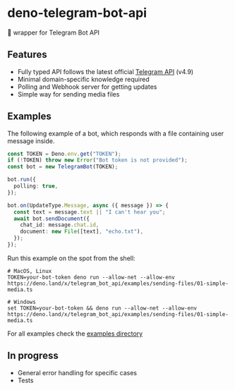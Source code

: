 # deno-telegram-bot-api
🦕 wrapper for Telegram Bot API 

## Features
- Fully typed API follows the latest official [Telegram API](https://core.telegram.org/bots/api) (v4.9)
- Minimal domain-specific knowledge required
- Polling and Webhook server for getting updates
- Simple way for sending media files

## Examples

The following example of a bot, which responds with a file containing user message inside.

```ts
const TOKEN = Deno.env.get("TOKEN");
if (!TOKEN) throw new Error("Bot token is not provided");
const bot = new TelegramBot(TOKEN);

bot.run({
  polling: true,
});

bot.on(UpdateType.Message, async ({ message }) => {
  const text = message.text || "I can't hear you";
  await bot.sendDocument({
    chat_id: message.chat.id,
    document: new File([text], "echo.txt"),
  });
});
```

Run this example on the spot from the shell:
```shell script
# MacOS, Linux
TOKEN=your-bot-token deno run --allow-net --allow-env https://deno.land/x/telegram_bot_api/examples/sending-files/01-simple-media.ts
```
```shell script
# Windows
set TOKEN=your-bot-token && deno run --allow-net --allow-env https://deno.land/x/telegram_bot_api/examples/sending-files/01-simple-media.ts
```

For all examples check the [examples directory](https://github.com/dfvgbh/deno-telegram-bot-api/tree/master/examples)

## In progress
- General error handling for specific cases
- Tests
